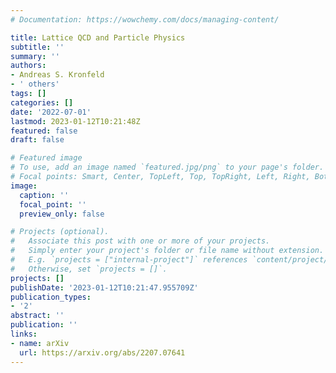 ```yaml
---
# Documentation: https://wowchemy.com/docs/managing-content/

title: Lattice QCD and Particle Physics
subtitle: ''
summary: ''
authors:
- Andreas S. Kronfeld
- ' others'
tags: []
categories: []
date: '2022-07-01'
lastmod: 2023-01-12T10:21:48Z
featured: false
draft: false

# Featured image
# To use, add an image named `featured.jpg/png` to your page's folder.
# Focal points: Smart, Center, TopLeft, Top, TopRight, Left, Right, BottomLeft, Bottom, BottomRight.
image:
  caption: ''
  focal_point: ''
  preview_only: false

# Projects (optional).
#   Associate this post with one or more of your projects.
#   Simply enter your project's folder or file name without extension.
#   E.g. `projects = ["internal-project"]` references `content/project/deep-learning/index.md`.
#   Otherwise, set `projects = []`.
projects: []
publishDate: '2023-01-12T10:21:47.955709Z'
publication_types:
- '2'
abstract: ''
publication: ''
links:
- name: arXiv
  url: https://arxiv.org/abs/2207.07641
---
```

